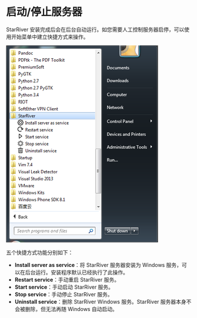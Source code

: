 # 启动/停止服务器

StarRiver 安装完成后会在后台自动运行。如您需要人工控制服务器启停，可以使用开始菜单中建立快捷方式来操作。

![](img/shortcuts.png)

五个快捷方式功能分别如下：

* **Install server as service**：将 StarRiver 服务器安装为 Windows 服务，可以在后台运行。安装程序默认已经执行了此操作。
* **Restart service**：手动重启 StarRiver 服务。
* **Start service**：手动启动 StarRiver 服务。
* **Stop service**：手动停止 StarRiver 服务。
* **Uninstall service**：删除 StarRiver Windows 服务。StarRiver 服务器本身不会被删除，但无法再随 Windows 自动启动。
